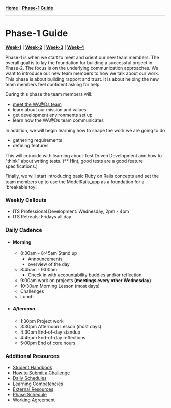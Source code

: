 **[Home](../README.md)** | **[Phase-1 Guide](./README.md)**
___
# Phase-1 Guide

**[Week-1](week-1/README.md)** | **[Week-2](week-2/README.md)** | **[Week-3](week-3/README.md)** | **[Week-4](week-4/README.md)**


Phase-1 is when we start to meet and orient our new team members. The overall goal is to lay the foundation for building a successful project in Phase-2. The focus is on the underlying communication approaches. We want to introduce our new team members to how we talk about our work. This phase is about building rapport and trust. It is about helping the new team members feel confident asking for help. 

During this phase the team members will: 
  - [meet the WA@Ds team](../resources/meet_the_team_exercise.md)
  - learn about our mission and values
  - get development environments set up
  - learn how the WA@Ds team communicates

In addition, we will begin learning how to shape the work we are going to do
  - gathering requirements
  - defining features

This will coincide with learning about Test Driven Development and how to "think" about writing tests. (** Hint, good tests are a good feature specifications.)

Finally, we will start introducing basic Ruby on Rails concepts and set the team members up to use the ModelRails_app as a foundation for a 'breakable toy'. 

### Weekly Callouts
  - ITS Professional Development: Wednesday, 2pm - 4pm
  - ITS Retreats: Fridays all day

### Daily Cadence

- #### Morning
  - 8:30am - 8:45am Stand up
    - Announcements
    - overview of the day
  - 8:45am - 9:00am 
    - Check in with accountability buddies and/or reflection
  - 9:00am work on projects **(meetings every other Wednesday)**
  - 10:30am Morning Lesson (most days)
  - Challenges
  - Lunch

- ##### Afternoon
  - 1:30pm Project work
  - 3:30pm Afternoon Lesson (most days)
  - 4:30pm End-of-day standup
  - 4:45pm End-of-day reflections
  - 5:00pm End of core hours


### Additional Resources
- [Student Handbook](../resources/student-handbook.md)
- [How to Submit a Challenge](resources/how-to-submit.md)
- [Daily Schedules](./daily_schedules.md)
- [Learning Competencies](resources/competencies.md)
- [External Resources](resources/resources.md)
- [Phase Schedule](resources/schedule.md)
- [Working Agreement](resources/working-agreement.md)


